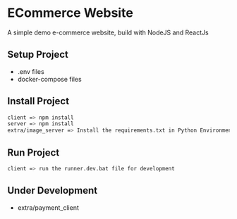 # ECommerce Website

A simple demo e-commerce website, build with NodeJS and ReactJs

## Setup Project

* .env files
* docker-compose files

## Install Project

```bash
client => npm install
server => npm install
extra/image_server => Install the requirements.txt in Python Environment
```

## Run Project

```bash
client => run the runner.dev.bat file for development
```

## Under Development

* extra/payment_client
